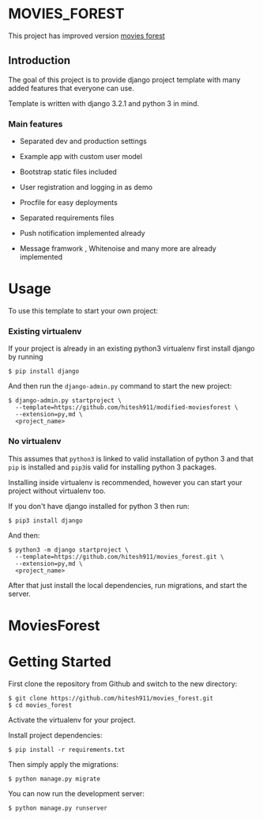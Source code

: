 # MOVIES_FOREST
This project has improved version [movies forest](https://github.com/hitesh911/modified-moviesforest)
## Introduction

The goal of this project is to provide  django project template with many added features that everyone can use.

Template is written with django 3.2.1 and python 3 in mind.


### Main features

* Separated dev and production settings

* Example app with custom user model

* Bootstrap static files included

* User registration and logging in as demo

* Procfile for easy deployments

* Separated requirements files

* Push notification implemented already

* Message framwork , Whitenoise and many more are already implemented

# Usage

To use this template to start your own project:

### Existing virtualenv

If your project is already in an existing python3 virtualenv first install django by running

    $ pip install django
    
And then run the `django-admin.py` command to start the new project:

    $ django-admin.py startproject \
      --template=https://github.com/hitesh911/modified-moviesforest \
      --extension=py,md \
      <project_name>
      
### No virtualenv

This assumes that `python3` is linked to valid installation of python 3 and that `pip` is installed and `pip3`is valid
for installing python 3 packages.

Installing inside virtualenv is recommended, however you can start your project without virtualenv too.

If you don't have django installed for python 3 then run:

    $ pip3 install django
    
And then:

    $ python3 -m django startproject \
      --template=https://github.com/hitesh911/movies_forest.git \
      --extension=py,md \
      <project_name>
      
      
After that just install the local dependencies, run migrations, and start the server.


# MoviesForest

# Getting Started

First clone the repository from Github and switch to the new directory:

    $ git clone https://github.com/hitesh911/movies_forest.git
    $ cd movies_forest
    
Activate the virtualenv for your project.
    
Install project dependencies:

    $ pip install -r requirements.txt
    
    
Then simply apply the migrations:

    $ python manage.py migrate
    

You can now run the development server:

    $ python manage.py runserver

